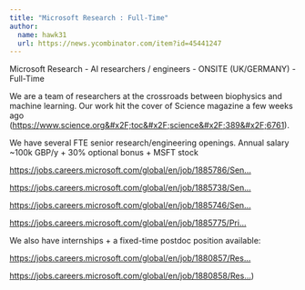 ```yaml
---
title: "Microsoft Research : Full-Time"
author:
  name: hawk31
  url: https://news.ycombinator.com/item?id=45441247
---
```

Microsoft Research - AI researchers &#x2F; engineers - ONSITE (UK&#x2F;GERMANY) - Full-Time

We are a team of researchers at the crossroads between biophysics and machine learning. Our work hit the cover of Science magazine a few weeks ago (<a href="https:&#x2F;&#x2F;www.science.org&#x2F;toc&#x2F;science&#x2F;389&#x2F;6761" rel="nofollow">https:&#x2F;&#x2F;www.science.org&#x2F;toc&#x2F;science&#x2F;389&#x2F;6761</a>).

We have several FTE senior research&#x2F;engineering openings. Annual salary ~100k GBP&#x2F;y + 30% optional bonus + MSFT stock

<a href="https:&#x2F;&#x2F;jobs.careers.microsoft.com&#x2F;global&#x2F;en&#x2F;job&#x2F;1885786&#x2F;Senior-Research-Data-Engineer%3a--MSR-AI-for-Science" rel="nofollow">https:&#x2F;&#x2F;jobs.careers.microsoft.com&#x2F;global&#x2F;en&#x2F;job&#x2F;1885786&#x2F;Sen...</a>

<a href="https:&#x2F;&#x2F;jobs.careers.microsoft.com&#x2F;global&#x2F;en&#x2F;job&#x2F;1885738&#x2F;Senior-Machine-Learning-Researcher---MSR-AI-for-Science" rel="nofollow">https:&#x2F;&#x2F;jobs.careers.microsoft.com&#x2F;global&#x2F;en&#x2F;job&#x2F;1885738&#x2F;Sen...</a>

<a href="https:&#x2F;&#x2F;jobs.careers.microsoft.com&#x2F;global&#x2F;en&#x2F;job&#x2F;1885746&#x2F;Senior-Applied-Researcher---MSR-AI-for-Science" rel="nofollow">https:&#x2F;&#x2F;jobs.careers.microsoft.com&#x2F;global&#x2F;en&#x2F;job&#x2F;1885746&#x2F;Sen...</a>

<a href="https:&#x2F;&#x2F;jobs.careers.microsoft.com&#x2F;global&#x2F;en&#x2F;job&#x2F;1885775&#x2F;Principal-Applied-Researcher---MSR-AI-for-Science" rel="nofollow">https:&#x2F;&#x2F;jobs.careers.microsoft.com&#x2F;global&#x2F;en&#x2F;job&#x2F;1885775&#x2F;Pri...</a>

We also have internships + a fixed-time postdoc position available:

<a href="https:&#x2F;&#x2F;jobs.careers.microsoft.com&#x2F;global&#x2F;en&#x2F;job&#x2F;1880857&#x2F;Research-Intern-on-BioEmu" rel="nofollow">https:&#x2F;&#x2F;jobs.careers.microsoft.com&#x2F;global&#x2F;en&#x2F;job&#x2F;1880857&#x2F;Res...</a>

<a href="https:&#x2F;&#x2F;jobs.careers.microsoft.com&#x2F;global&#x2F;en&#x2F;job&#x2F;1880858&#x2F;Researcher%2C-BioEmu-(Machine-Learning-%26-Molecular-Biology)" rel="nofollow">https:&#x2F;&#x2F;jobs.careers.microsoft.com&#x2F;global&#x2F;en&#x2F;job&#x2F;1880858&#x2F;Res...</a>)
<JobApplication />
